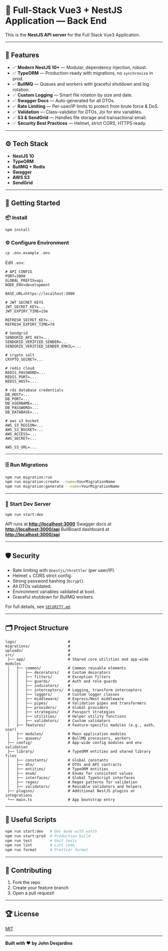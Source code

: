 # 🚀 Full-Stack Vue3 + NestJS Application — Back End

This is the **NestJS API server** for the Full Stack Vue3 Application.

---

## 📌 Features

- ✅ **Modern NestJS 10+** — Modular, dependency injection, robust.
- ✅ **TypeORM** — Production-ready with migrations, no `synchronize` in prod.
- ✅ **BullMQ** — Queues and workers with graceful shutdown and log rotation.
- ✅ **Custom Logging** — Smart file rotation by size and date.
- ✅ **Swagger Docs** — Auto-generated for all DTOs.
- ✅ **Rate Limiting** — Per-user/IP limits to protect from brute force & DoS.
- ✅ **Validation** — Class-validator for DTOs, Joi for env variables.
- ✅ **S3 & SendGrid** — Handles file storage and transactional email.
- ✅ **Security Best Practices** — Helmet, strict CORS, HTTPS ready.

---

## ⚙️ Tech Stack

- **NestJS 10**
- **TypeORM**
- **BullMQ + Redis**
- **Swagger**
- **AWS S3**
- **SendGrid**

---

## 🚀 Getting Started

### 📦 Install

```bash
npm install
```

### ⚙️ Configure Environment

```bash
cp .env.example .env
```

Edit `.env`:

```env
# API CONFIG
PORT=3000
GLOBAL_PREFIX=api
NODE_ENV=development

BASE_URL=https://localhost:3000

# JWT SECRET KEYS
JWT_SECRET_KEY=...
JWT_EXPIRY_TIME=15m

REFRESH_SECRET_KEY=...
REFRESH_EXPIRY_TIME=7d

# Sendgrid
SENDGRID_API_KEY=...
SENDGRID_VERIFIED_SENDER=...
SENDGRID_VERIFIED_SENDER_EMAIL=...

# crypto salt
CRYPTO_SECRET=...

# redis cloud
REDIS_PASSWORD=...
REDIS_PORT=...
REDIS_HOST=...

# rds database credentials
DB_HOST=...
DB_PORT=...
DB_USERNAME=...
DB_PASSWORD=...
DB_DATABASE=...

# aws s3 bucket
AWS_S3_REGION=...
AWS_S3_BUCKET=...
AWS_ACCESS=...
AWS_SECRET=...

AWS_S3_URL=...
```

---

### 🗄️ Run Migrations

```bash
npm run migration:run
npm run migration:create --name=YourMigrationName
npm run migration:generate --name=YourMigrationName
```

---

### 🏃 Start Dev Server

```bash
npm run start:dev
```

API runs at **[http://localhost:3000](http://localhost:3000)**
Swagger docs at **[http://localhost:3000/api](http://localhost:3000/api)**
BullBoard dashboard at **[http://localhost:3000/api](http://localhost:3000/queue-jobs)**

---

## 🛡️ Security

- Rate limiting with `@nestjs/throttler` (per user/IP).
- Helmet + CORS strict config.
- Strong password hashing (`bcrypt`).
- All DTOs validated.
- Environment variables validated at boot.
- Graceful shutdown for BullMQ workers.

For full details, see [`SECURITY.md`](../SECURITY.md).

---

## 🗂️ Project Structure

```plaintext
logs/                       #
migrations/                 #
uploads/                    #
src/                        #
 ├── app/                   # Shared core utilities and app-wide modules
 │   ├── common/            # Common reusable elements
 │   │   ├── decorators/    # Custom decorators
 │   │   ├── filters/       # Exception filters
 │   │   ├── guards/        # Auth and role guards
 │   │   ├── indicators/    #
 │   │   ├── interceptors/  # Logging, transform interceptors
 │   │   ├── loggers/       # Custom logger classes
 │   │   ├── middleware/    # Express/Nest middleware
 │   │   ├── pipes/         # Validation pipes and transformers
 │   │   ├── providers/     # Global providers
 │   │   ├── strategies/    # Passport strategies
 │   │   ├── utilities/     # Helper utility functions
 │   │   ├── validators/    # Custom validators
 │   ├── features/          # Feature-specific modules (e.g., auth, user)
 │   ├── modules/           # Main application modules
 │   ├── queues/            # BullMQ processors, workers
 ├── config/                # App-wide config modules and env validation
 ├── library/               # TypeORM entities and shared library files
 │   ├── constants/         # Global constants
 │   ├── dto/               # DTOs and API contracts
 │   ├── entities/          # TypeORM entities
 │   ├── enum/              # Enums for consistent values
 │   ├── interfaces/        # Global TypeScript interfaces
 │   ├── regex/             # Regex patterns for validation
 │   ├── validators/        # Reusable validators and helpers
 ├── plugins/               # Additional NestJS plugins or integrations
 └── main.ts                # App bootstrap entry
```

---

## 🧰 Useful Scripts

```bash
npm run start:dev   # Dev mode with watch
npm run start:prod  # Production build
npm run test        # Unit tests
npm run lint        # Lint code
npm run format      # Prettier format
```

---

## 👏 Contributing

1. Fork the repo
2. Create your feature branch
3. Open a pull request!

---

## 🏆 License

[MIT](../LICENSE)

---

**Built with ❤️ by John Desjardins**
